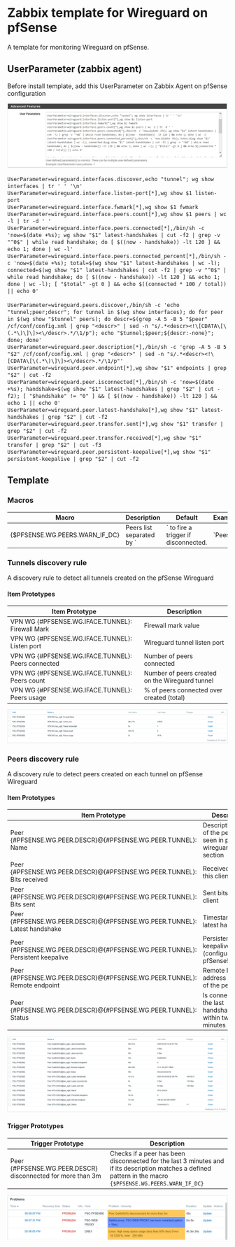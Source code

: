 # Zabbix template for Wireguard on pfSense

A template for monitoring Wireguard on pfSense.

## UserParameter (zabbix agent)

Before install template, add this UserParameter on Zabbix Agent on pfSense configuration

![screenshot](images/zabbix-agent-userparameters.png)

```
UserParameter=wireguard.interfaces.discover,echo "tunnel"; wg show interfaces | tr ' ' '\n'
UserParameter=wireguard.interface.listen-port[*],wg show $1 listen-port
UserParameter=wireguard.interface.fwmark[*],wg show $1 fwmark
UserParameter=wireguard.interface.peers.count[*],wg show $1 peers | wc -l | tr -d ' '
UserParameter=wireguard.interface.peers.connected[*],/bin/sh -c 'now=$(date +%s); wg show "$1" latest-handshakes | cut -f2 | grep -v "^0$" | while read handshake; do [ $((now - handshake)) -lt 120 ] && echo 1; done | wc -l'
UserParameter=wireguard.interface.peers.connected_percent[*],/bin/sh -c 'now=$(date +%s); total=$(wg show "$1" latest-handshakes | wc -l); connected=$(wg show "$1" latest-handshakes | cut -f2 | grep -v "^0$" | while read handshake; do [ $((now - handshake)) -lt 120 ] && echo 1; done | wc -l); [ "$total" -gt 0 ] && echo $((connected * 100 / total)) || echo 0'

UserParameter=wireguard.peers.discover,/bin/sh -c 'echo "tunnel;peer;descr"; for tunnel in $(wg show interfaces); do for peer in $(wg show "$tunnel" peers); do descr=$(grep -A 5 -B 5 "$peer" /cf/conf/config.xml | grep "<descr>" | sed -n "s/.*<descr><!\[CDATA\[\(.*\)\]\]><\/descr>.*/\1/p"); echo "$tunnel;$peer;${descr:-none}"; done; done'
UserParameter=wireguard.peer.description[*],/bin/sh -c 'grep -A 5 -B 5 "$2" /cf/conf/config.xml | grep "<descr>" | sed -n "s/.*<descr><!\[CDATA\[\(.*\)\]\]><\/descr>.*/\1/p"'
UserParameter=wireguard.peer.endpoint[*],wg show "$1" endpoints | grep "$2" | cut -f2
UserParameter=wireguard.peer.isconnected[*],/bin/sh -c 'now=$(date +%s); handshake=$(wg show "$1" latest-handshakes | grep "$2" | cut -f2); [ "$handshake" != "0" ] && [ $((now - handshake)) -lt 120 ] && echo 1 || echo 0'
UserParameter=wireguard.peer.latest-handshake[*],wg show "$1" latest-handshakes | grep "$2" | cut -f2
UserParameter=wireguard.peer.transfer.sent[*],wg show "$1" transfer | grep "$2" | cut -f2
UserParameter=wireguard.peer.transfer.received[*],wg show "$1" transfer | grep "$2" | cut -f3
UserParameter=wireguard.peer.persistent-keepalive[*],wg show "$1" persistent-keepalive | grep "$2" | cut -f2
```

## Template 

### Macros

|Macro|Description|Default|Example|
|-|-|-|-|
|{$PFSENSE.WG.PEERS.WARN_IF_DC}|Peers list separated by `|` to fire a trigger if disconnected.|`Peer1|Peer2`|`Node1`<br>`Node1|Node2`|

### Tunnels discovery rule

A discovery rule to detect all tunnels created on the pfSense Wireguard

#### Item Prototypes

|Item Prototype|Description|
|-|-|
|VPN WG {#PFSENSE.WG.IFACE.TUNNEL}: Firewall Mark|Firewall mark value|
|VPN WG {#PFSENSE.WG.IFACE.TUNNEL}: Listen port|Wireguard tunnel listen port|
|VPN WG {#PFSENSE.WG.IFACE.TUNNEL}: Peers connected|Number of peers connected|
|VPN WG {#PFSENSE.WG.IFACE.TUNNEL}: Peers count|Number of peers created on the Wireguard tunnel|
|VPN WG {#PFSENSE.WG.IFACE.TUNNEL}: Peers usage|% of peers connected over created (total)|

![screenshot](images/tunnel-latest-data.png)

### Peers discovery rule

A discovery rule to detect peers created on each tunnel on pfSense Wireguard

#### Item Prototypes

|Item Prototype|Description|
|-|-|
|Peer {#PFSENSE.WG.PEER.DESCR}@{#PFSENSE.WG.PEER.TUNNEL}: Name|Description/Name of the peer (as seen in pfsense wireguard status section|
|Peer {#PFSENSE.WG.PEER.DESCR}@{#PFSENSE.WG.PEER.TUNNEL}: Bits received|Received bits by this client|
|Peer {#PFSENSE.WG.PEER.DESCR}@{#PFSENSE.WG.PEER.TUNNEL}: Bits sent|Sent bits to this client|
|Peer {#PFSENSE.WG.PEER.DESCR}@{#PFSENSE.WG.PEER.TUNNEL}: Latest handshake|Timestamp of latest handshake|
|Peer {#PFSENSE.WG.PEER.DESCR}@{#PFSENSE.WG.PEER.TUNNEL}: Persistent keepalive|Persistent keepalive (configured on pfSense!)|
|Peer {#PFSENSE.WG.PEER.DESCR}@{#PFSENSE.WG.PEER.TUNNEL}: Remote endpoint|Remote IP address and port of the peer|
|Peer {#PFSENSE.WG.PEER.DESCR}@{#PFSENSE.WG.PEER.TUNNEL}: Status|Is connected if the last handshake was within two minutes|

![screenshot](images/peers-latest-data.png)

#### Trigger Prototypes

|Trigger Prototype|Description|
|-|-|
|Peer {#PFSENSE.WG.PEER.DESCR} disconnected for more than 3m|Checks if a peer has been disconnected for the last 3 minutes and if its description matches a defined pattern in the macro `{$PFSENSE.WG.PEERS.WARN_IF_DC}`|

![screenshot](images/peer-not-connected.png)